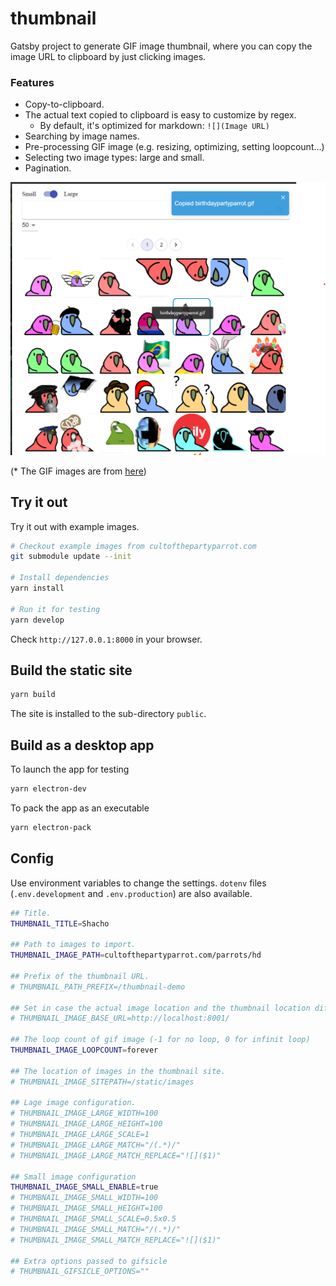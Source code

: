 # thumbnail

Gatsby project to generate GIF image thumbnail, where you can copy the image URL to clipboard by just clicking images.

### Features

* Copy-to-clipboard.
* The actual text copied to clipboard is easy to customize by regex.
   * By default, it's optimized for markdown: `![](Image URL)`
* Searching by image names.
* Pre-processing GIF image (e.g. resizing, optimizing, setting loopcount...)
* Selecting two image types: large and small.
* Pagination.

![](https://github.com/YushiOMOTE/thumbnail/blob/master/assets/demo.png)

(* The GIF images are from [here](https://github.com/jmhobbs/cultofthepartyparrot.com))

## Try it out

Try it out with example images.

```sh
# Checkout example images from cultofthepartyparrot.com
git submodule update --init

# Install dependencies
yarn install

# Run it for testing
yarn develop
```

Check `http://127.0.0.1:8000` in your browser.

## Build the static site

```sh
yarn build
```

The site is installed to the sub-directory `public`.

## Build as a desktop app

To launch the app for testing

```sh
yarn electron-dev
```

To pack the app as an executable

```sh
yarn electron-pack
```

## Config

Use environment variables to change the settings. `dotenv` files (`.env.development` and `.env.production`) are also available.

```sh
## Title.
THUMBNAIL_TITLE=Shacho

## Path to images to import.
THUMBNAIL_IMAGE_PATH=cultofthepartyparrot.com/parrots/hd

## Prefix of the thumbnail URL.
# THUMBNAIL_PATH_PREFIX=/thumbnail-demo

## Set in case the actual image location and the thumbnail location differ.
# THUMBNAIL_IMAGE_BASE_URL=http://localhost:8001/

## The loop count of gif image (-1 for no loop, 0 for infinit loop)
THUMBNAIL_IMAGE_LOOPCOUNT=forever

## The location of images in the thumbnail site.
# THUMBNAIL_IMAGE_SITEPATH=/static/images

## Lage image configuration.
# THUMBNAIL_IMAGE_LARGE_WIDTH=100
# THUMBNAIL_IMAGE_LARGE_HEIGHT=100
# THUMBNAIL_IMAGE_LARGE_SCALE=1
# THUMBNAIL_IMAGE_LARGE_MATCH="/(.*)/"
# THUMBNAIL_IMAGE_LARGE_MATCH_REPLACE="![]($1)"

## Small image configuration
THUMBNAIL_IMAGE_SMALL_ENABLE=true
# THUMBNAIL_IMAGE_SMALL_WIDTH=100
# THUMBNAIL_IMAGE_SMALL_HEIGHT=100
# THUMBNAIL_IMAGE_SMALL_SCALE=0.5x0.5
# THUMBNAIL_IMAGE_SMALL_MATCH="/(.*)/"
# THUMBNAIL_IMAGE_SMALL_MATCH_REPLACE="![]($1)"

## Extra options passed to gifsicle
# THUMBNAIL_GIFSICLE_OPTIONS=""
```
